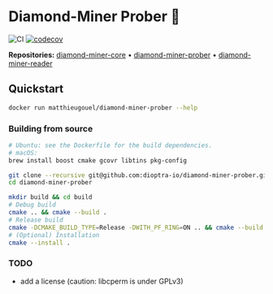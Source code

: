 # Diamond-Miner Prober :gem:

![CI](https://github.com/dioptra-io/diamond-miner-prober/workflows/CI/badge.svg)
[![codecov](https://codecov.io/gh/dioptra-io/diamond-miner-prober/branch/master/graph/badge.svg?token=NJUZI5GM34)](https://codecov.io/gh/dioptra-io/diamond-miner-prober)

**Repositories:** [diamond-miner-core](https://github.com/dioptra-io/diamond-miner-core) •
[diamond-miner-prober](https://github.com/dioptra-io/diamond-miner-prober) •
[diamond-miner-reader](https://github.com/dioptra-io/diamond-miner-reader)

## Quickstart

```bash
docker run matthieugouel/diamond-miner-prober --help
```

### Building from source

```bash
# Ubuntu: see the Dockerfile for the build dependencies.
# macOS:
brew install boost cmake gcovr libtins pkg-config
```

```bash
git clone --recursive git@github.com:dioptra-io/diamond-miner-prober.git
cd diamond-miner-prober
```

```bash
mkdir build && cd build
# Debug build
cmake .. && cmake --build .
# Release build
cmake -DCMAKE_BUILD_TYPE=Release -DWITH_PF_RING=ON .. && cmake --build .
# (Optional) Installation
cmake --install .
```

### TODO
- add a license (caution: libcperm is under GPLv3)
